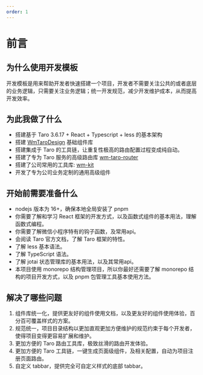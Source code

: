 ```yaml
---
order: 1
---
```


# 前言

## 为什么使用开发模板

开发模板是用来帮助开发者快速搭建一个项目，开发者不需要关注公共的或者底层的业务逻辑，只需要关注业务逻辑；统一开发规范，减少开发维护成本，从而提高开发效率。

## 为此我做了什么

- 搭建基于 Taro 3.6.17 + React + Typescript + less 的基本架构
- 搭建 [WmTaroDesign](http://wm-taro-design.develop.meimob.com/#/home) 基础组件库
- 搭建集成于 Taro 的工具链，让重复性极高的路由配置过程变成纯自动。
- 搭建了专为 Taro 服务的高级路由库 [wm-taro-router](/router)
- 搭建了公司常用的工具库: [wm-kit](http://frontdoc.develop.meimob.com/)
- 开发了专为公司业务定制的通用高级组件

## 开始前需要准备什么

- nodejs 版本为 16+，确保本地全局安装了 pnpm
- 你需要了解和学习 React 框架的开发方式，以及函数式组件的基本用法，理解函数式编程。
- 你需要了解微信小程序特有的钩子函数，及常用api。
- 会阅读 Taro 官方文档，了解 Taro 框架的特性。
- 了解 less 基本语法。
- 了解 TypeScript 语法。
- 了解 jotai 状态管理库的基本用法，以及其常用api。
- 本项目使用 monorepo 结构管理项目，所以你最好还需要了解 monorepo 结构的项目开发方式，以及 pnpm 包管理工具基本使用方法。

## 解决了哪些问题

1. 组件库统一化，提供更友好的组件使用文档，以及更友好的组件使用体验，百分百可覆盖样式的方案。
2. 规范统一，项目目录结构以更加直观更加方便维护的规范约束于每个开发者，使得项目变得更容易扩展和维护。
3. 更加方便的 Taro 路由工具库，极致丝滑的路由开发体验。
4. 更加方便的 Taro 工具链，一键生成页面级组件，及相关配置，自动为项目注册页面路由。
5. 自定义 tabbar，提供完全可自定义样式的底部 tabbar。

